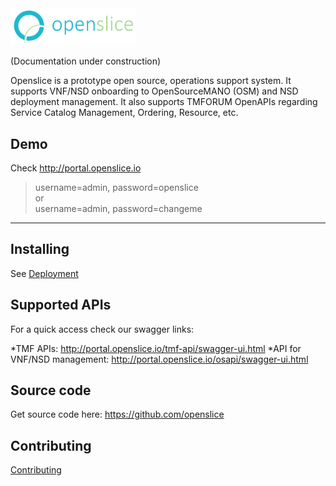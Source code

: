 <img src="images/openslice_logo.png" alt="drawing" width="200"/>

(Documentation under construction)

Openslice is a prototype open source, operations support system. It supports VNF/NSD onboarding to OpenSourceMANO (OSM) and NSD deployment management. It also supports TMFORUM OpenAPIs regarding Service Catalog Management, Ordering, Resource, etc.


## Demo

Check <http://portal.openslice.io>
> username=admin, password=openslice <br> or <br>username=admin, password=changeme

---

## Installing

See [Deployment](./deployment.md)


## Supported APIs

For a quick access check our swagger links:

*TMF APIs: <http://portal.openslice.io/tmf-api/swagger-ui.html>
*API for VNF/NSD management: <http://portal.openslice.io/osapi/swagger-ui.html>

## Source code

Get source code here: <https://github.com/openslice>

## Contributing

[Contributing](./contributing/developing.md)